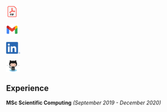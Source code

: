 [<img src="PDF_32.png" height="32">](John_Duffy_CV.pdf)

[<img src="Gmail.png" height="32">](mailto:johnduffymsc@gmail.com)

[<img src="LI.png" height="32">](https://www.linkedin.com/in/johnduffymsc)

[<img src="Octocat.jpg" height="32">](https://github.com/johnduffymsc)


## Experience

**MSc Scientific Computing** _(September 2019 - December 2020)_
